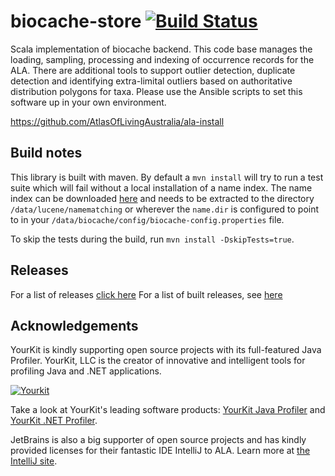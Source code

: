 # biocache-store  [![Build Status](https://travis-ci.org/AtlasOfLivingAustralia/biocache-store.svg?branch=master)](http://travis-ci.org/AtlasOfLivingAustralia/biocache-store)

Scala implementation of biocache backend.
This code base manages the loading, sampling, processing and indexing of occurrence records for the ALA.
There are additional tools to support outlier detection, duplicate detection and identifying extra-limital outliers
based on authoritative distribution polygons for taxa.
Please use the Ansible scripts to set this software up in your own environment.

https://github.com/AtlasOfLivingAustralia/ala-install

## Build notes

This library is built with maven. By default a `mvn install` will try to run a test suite which will fail without a local installation of a name index.
The name index can be downloaded [here](http://biocache.ala.org.au/archives/nameindexes/20160229/namematching.tgz) and needs to be extracted to the
directory `/data/lucene/namematching`
or wherever the ```name.dir``` is configured to point to in your ``` /data/biocache/config/biocache-config.properties ``` file.

To skip the tests during the build, run ```mvn install -DskipTests=true```.

## Releases

For a list of releases [click here](https://github.com/AtlasOfLivingAustralia/biocache-store/releases)
For a list of built releases, see [here](http://nexus.ala.org.au/#nexus-search;quick~biocache-store)


## Acknowledgements
YourKit is kindly supporting open source projects with its full-featured Java Profiler. YourKit, LLC is the creator of innovative and intelligent tools for profiling Java and .NET applications.

[![Yourkit](https://www.yourkit.com/images/yklogo.png)](http://www.yourkit.com)

Take a look at YourKit's leading software products: <a href="http://www.yourkit.com/java/profiler/index.jsp">YourKit Java Profiler</a> and <a href="http://www.yourkit.com/.net/profiler/index.jsp">YourKit .NET Profiler</a>.

JetBrains is also a big supporter of open source projects and has kindly provided licenses for their fantastic IDE IntelliJ to ALA. Learn more at <a href="http://www.jetbrains.com/idea/">the IntelliJ site</a>.
